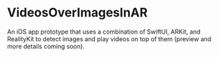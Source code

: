 # VideosOverImagesInAR

An iOS app prototype that uses a combination of SwiftUI, ARKit, and RealityKit to detect images and play videos on top of them (preview and more details coming soon).
